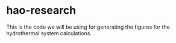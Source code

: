 # hao-research

This is the code we will be using for generating the figures for the hydrothermal system calculations.
